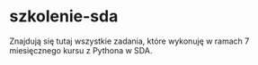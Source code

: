 # szkolenie-sda
Znajdują się tutaj wszystkie zadania, które wykonuję w ramach 7 miesięcznego kursu z Pythona w SDA.
